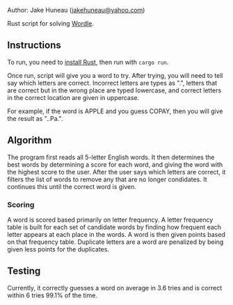 Author: Jake Huneau (jakehuneau@yahoo.com)

Rust script for solving [Wordle](https://www.powerlanguage.co.uk/wordle/).

## Instructions

To run, you need to [install Rust](https://www.rust-lang.org/tools/install), then run with `cargo run`.

Once run, script will give you a word to try. After trying, you will need to tell say which letters are correct. Incorrect letters are types as ".", letters that are correct but in the wrong place are typed lowercase, and correct letters in the correct location are given in uppercase.

For example, if the word is APPLE and you guess COPAY, then you will give the result as "..Pa.".

## Algorithm

The program first reads all 5-letter English words. It then determines the best words by determining a score for each word, and giving the word with the highest score to the user. After the user says which letters are correct, it filters the list of words to remove any that are no longer condidates. It continues this until the correct word is given.

### Scoring
A word is scored based primarily on letter frequency. A letter frequency table is built for each set of candidate words by finding how frequent each letter appears at each place in the words. A word is then given points based on that frequency table. Duplicate letters are a word are penalized by being given less points for the duplicates.


## Testing

Currently, it correctly guesses a word on average in 3.6 tries and is correct within 6 tries 99.1% of the time.
